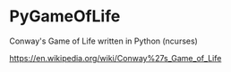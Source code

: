 # PyGameOfLife
Conway's Game of Life written in Python (ncurses)

https://en.wikipedia.org/wiki/Conway%27s_Game_of_Life
